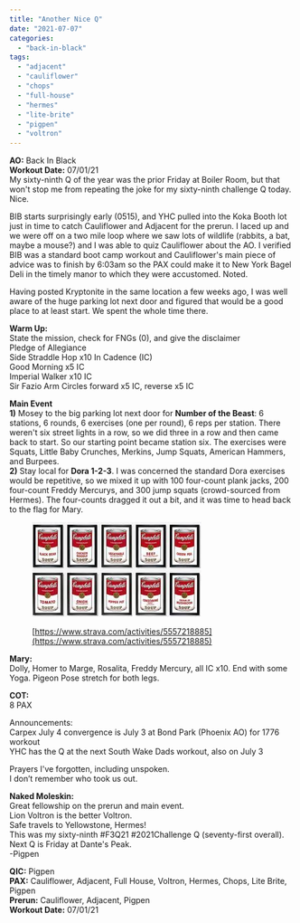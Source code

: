```yaml
---
title: "Another Nice Q"
date: "2021-07-07"
categories: 
  - "back-in-black"
tags: 
  - "adjacent"
  - "cauliflower"
  - "chops"
  - "full-house"
  - "hermes"
  - "lite-brite"
  - "pigpen"
  - "voltron"
---
```


**AO:** Back In Black  
**Workout Date:** 07/01/21  
My sixty-ninth Q of the year was the prior Friday at Boiler Room, but that won't stop me from repeating the joke for my sixty-ninth challenge Q today. Nice.  
  
BIB starts surprisingly early (0515), and YHC pulled into the Koka Booth lot just in time to catch Cauliflower and Adjacent for the prerun. I laced up and we were off on a two mile loop where we saw lots of wildlife (rabbits, a bat, maybe a mouse?) and I was able to quiz Cauliflower about the AO. I verified BIB was a standard boot camp workout and Cauliflower's main piece of advice was to finish by 6:03am so the PAX could make it to New York Bagel Deli in the timely manor to which they were accustomed. Noted.  
  
Having posted Kryptonite in the same location a few weeks ago, I was well aware of the huge parking lot next door and figured that would be a good place to at least start. We spent the whole time there.

**Warm Up:**  
State the mission, check for FNGs (0), and give the disclaimer  
Pledge of Allegiance  
Side Straddle Hop x10 In Cadence (IC)  
Good Morning x5 IC  
Imperial Walker x10 IC  
Sir Fazio Arm Circles forward x5 IC, reverse x5 IC

**Main Event**  
**1)** Mosey to the big parking lot next door for **Number of the Beast**: 6 stations, 6 rounds, 6 exercises (one per round), 6 reps per station. There weren't six street lights in a row, so we did three in a row and then came back to start. So our starting point became station six. The exercises were Squats, Little Baby Crunches, Merkins, Jump Squats, American Hammers, and Burpees.  
**2)** Stay local for **Dora 1-2-3**. I was concerned the standard Dora exercises would be repetitive, so we mixed it up with 100 four-count plank jacks, 200 four-count Freddy Mercurys, and 300 jump squats (crowd-sourced from Hermes). The four-counts dragged it out a bit, and it was time to head back to the flag for Mary.

<figure>

![](images/image-1.png)

<figcaption>

[https://www.strava.com/activities/5557218885](https://www.strava.com/activities/5557218885)

</figcaption>

</figure>

**Mary:**  
Dolly, Homer to Marge, Rosalita, Freddy Mercury, all IC x10. End with some Yoga. Pigeon Pose stretch for both legs.

**COT:**  
8 PAX  
  
Announcements:  
Carpex July 4 convergence is July 3 at Bond Park (Phoenix AO) for 1776 workout  
YHC has the Q at the next South Wake Dads workout, also on July 3  
  
Prayers I've forgotten, including unspoken.  
I don’t remember who took us out.

**Naked Moleskin:**  
Great fellowship on the prerun and main event.  
Lion Voltron is the better Voltron.  
Safe travels to Yellowstone, Hermes!  
This was my sixty-ninth #F3Q21 #2021Challenge Q (seventy-first overall). Next Q is Friday at Dante's Peak.  
\-Pigpen

**QIC:** Pigpen  
**PAX:** Cauliflower, Adjacent, Full House, Voltron, Hermes, Chops, Lite Brite, Pigpen  
**Prerun:** Cauliflower, Adjacent, Pigpen  
**Workout Date:** 07/01/21
